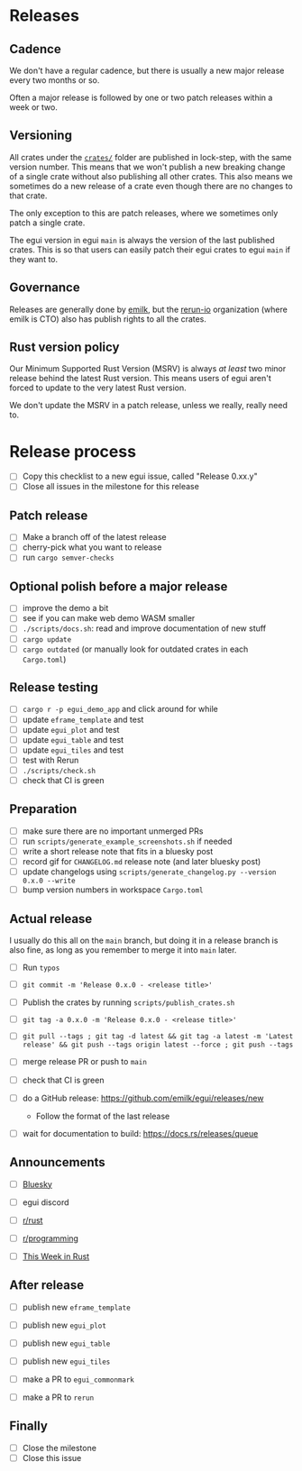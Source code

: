 # Releases
## Cadence
We don't have a regular cadence, but there is usually a new major release every two months or so.

Often a major release is followed by one or two patch releases within a week or two.

## Versioning
All crates under the [`crates/`](crates/) folder are published in lock-step, with the same version number. This means that we won't publish a new breaking change of a single crate without also publishing all other crates. This also means we sometimes do a new release of a crate even though there are no changes to that crate.

The only exception to this are patch releases, where we sometimes only patch a single crate.

The egui version in egui `main` is always the version of the last published crates. This is so that users can easily patch their egui crates to egui `main` if they want to.

## Governance
Releases are generally done by [emilk](https://github.com/emilk/), but the [rerun-io](https://github.com/rerun-io/) organization (where emilk is CTO) also has publish rights to all the crates.


## Rust version policy
Our Minimum Supported Rust Version (MSRV) is always _at least_ two minor release behind the latest Rust version. This means users of egui aren't forced to update to the very latest Rust version.

We don't update the MSRV in a patch release, unless we really, really need to.


# Release process
* [ ] Copy this checklist to a new egui issue, called "Release 0.xx.y"
* [ ] Close all issues in the milestone for this release

## Patch release
* [ ] Make a branch off of the latest release
* [ ] cherry-pick what you want to release
* [ ] run `cargo semver-checks`

## Optional polish before a major release
* [ ] improve the demo a bit
* [ ] see if you can make web demo WASM smaller
* [ ] `./scripts/docs.sh`: read and improve documentation of new stuff
* [ ] `cargo update`
* [ ] `cargo outdated` (or manually look for outdated crates in each `Cargo.toml`)

## Release testing
* [ ] `cargo r -p egui_demo_app` and click around for while
* [ ] update `eframe_template` and test
* [ ] update `egui_plot` and test
* [ ] update `egui_table` and test
* [ ] update `egui_tiles` and test
* [ ] test with Rerun
* [ ] `./scripts/check.sh`
* [ ] check that CI is green

## Preparation
* [ ] make sure there are no important unmerged PRs
* [ ] run `scripts/generate_example_screenshots.sh` if needed
* [ ] write a short release note that fits in a bluesky post
* [ ] record gif for `CHANGELOG.md` release note (and later bluesky post)
* [ ] update changelogs using `scripts/generate_changelog.py --version 0.x.0 --write`
* [ ] bump version numbers in workspace `Cargo.toml`

## Actual release
I usually do this all on the `main` branch, but doing it in a release branch is also fine, as long as you remember to merge it into `main` later.

* [ ] Run `typos`
* [ ] `git commit -m 'Release 0.x.0 - <release title>'`
* [ ] Publish the crates by running `scripts/publish_crates.sh`
* [ ] `git tag -a 0.x.0 -m 'Release 0.x.0 - <release title>'`
* [ ] `git pull --tags ; git tag -d latest && git tag -a latest -m 'Latest release' && git push --tags origin latest --force ; git push --tags`
* [ ] merge release PR or push to `main`
* [ ] check that CI is green
* [ ] do a GitHub release: https://github.com/emilk/egui/releases/new
  * Follow the format of the last release
* [ ] wait for documentation to build: https://docs.rs/releases/queue


## Announcements
* [ ] [Bluesky](https://bsky.app/profile/ernerfeldt.bsky.social)
* [ ] egui discord
* [ ] [r/rust](https://www.reddit.com/r/rust/comments/1bocr5s/announcing_egui_027_with_improved_menus_and/)
* [ ] [r/programming](https://www.reddit.com/r/programming/comments/1bocsf6/announcing_egui_027_an_easytouse_crossplatform/)
* [ ] [This Week in Rust](https://github.com/rust-lang/this-week-in-rust/pull/5167)


## After release
* [ ] publish new `eframe_template`
* [ ] publish new `egui_plot`
* [ ] publish new `egui_table`
* [ ] publish new `egui_tiles`
* [ ] make a PR to `egui_commonmark`
* [ ] make a PR to `rerun`


## Finally
* [ ] Close the milestone
* [ ] Close this issue
